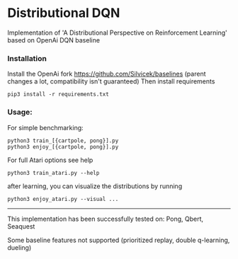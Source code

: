 # Distributional DQN
Implementation of 'A Distributional Perspective on Reinforcement Learning' based on OpenAi DQN baseline


### Installation
Install the OpenAi fork https://github.com/Silvicek/baselines (parent changes a lot, compatibility isn't guaranteed)
Then install requirements

    pip3 install -r requirements.txt

### Usage:
For simple benchmarking:

    python3 train_[{cartpole, pong}].py
    python3 enjoy_[{cartpole, pong}].py

For full Atari options see help

    python3 train_atari.py --help

after learning, you can visualize the distributions by running

    python3 enjoy_atari.py --visual ...

-----------------

This implementation has been successfully tested on: Pong, Qbert, Seaquest

Some baseline features not supported (prioritized replay, double q-learning, dueling)
